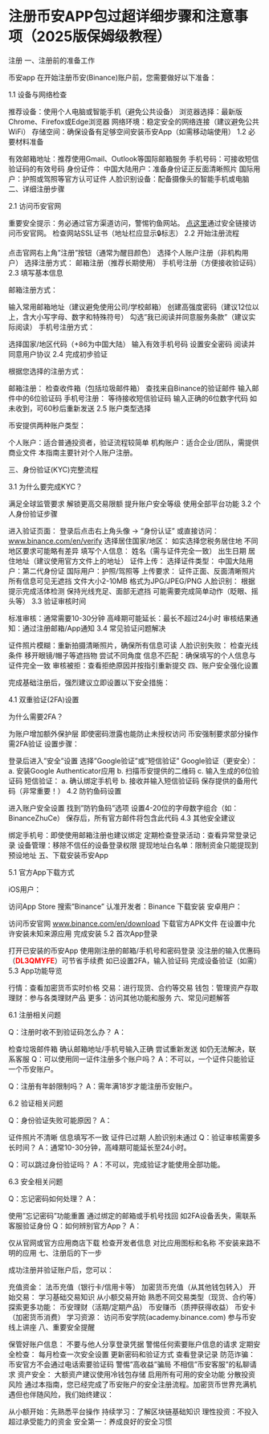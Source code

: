 # 注册币安APP包过超详细步骤和注意事项（2025版保姆级教程）

注册
一、注册前的准备工作

币安app
在开始注册币安(Binance)账户前，您需要做好以下准备：

1.1 设备与网络检查

推荐设备：使用个人电脑或智能手机（避免公共设备）
浏览器选择：最新版Chrome、Firefox或Edge浏览器
网络环境：稳定安全的网络连接（建议避免公共WiFi）
存储空间：确保设备有足够空间安装币安App（如需移动端使用）
1.2 必要材料准备

有效邮箱地址：推荐使用Gmail、Outlook等国际邮箱服务
手机号码：可接收短信验证码的有效号码
身份证件：
中国大陆用户：准备身份证正反面清晰照片
国际用户：护照或驾照等官方认可证件
人脸识别设备：配备摄像头的智能手机或电脑
二、详细注册步骤

2.1 访问币安官网

重要安全提示：务必通过官方渠道访问，警惕钓鱼网站。
<a href="https://accounts.marketwebb.me/join?ref=DL3QMYFE">点这里</a>通过安全链接访问币安官网。
检查网站SSL证书（地址栏应显示🔒标志）
2.2 开始注册流程

点击官网右上角”注册”按钮（通常为醒目颜色）
选择个人账户注册（非机构用户）
选择注册方式：
邮箱注册（推荐长期使用）
手机号注册（方便接收验证码）
2.3 填写基本信息

邮箱注册方式：

输入常用邮箱地址（建议避免使用公司/学校邮箱）
创建高强度密码（建议12位以上，含大小写字母、数字和特殊符号）
勾选”我已阅读并同意服务条款”（建议实际阅读）
手机号注册方式：

选择国家/地区代码（+86为中国大陆）
输入有效手机号码
设置安全密码
阅读并同意用户协议
2.4 完成初步验证

根据您选择的注册方式：

邮箱注册：
检查收件箱（包括垃圾邮件箱）
查找来自Binance的验证邮件
输入邮件中的6位验证码
手机号注册：
等待接收短信验证码
输入正确的6位数字代码
如未收到，可60秒后重新发送
2.5 账户类型选择

币安提供两种账户类型：

个人账户：适合普通投资者，验证流程较简单
机构账户：适合企业/团队，需提供商业文件
本指南主要针对个人账户注册。

三、身份验证(KYC)完整流程

3.1 为什么要完成KYC？

满足全球监管要求
解锁更高交易限额
提升账户安全等级
使用全部平台功能
3.2 个人身份验证步骤

进入验证页面：
登录后点击右上角头像 → “身份认证”
或直接访问：www.binance.com/en/verify
选择居住国家/地区：
如实选择您税务居住地
不同地区要求可能略有差异
填写个人信息：
姓名（需与证件完全一致）
出生日期
居住地址（建议使用官方文件上的地址）
证件上传：
选择证件类型：
中国大陆用户：第二代身份证
国际用户：护照/驾照等
上传要求：
证件正面、反面清晰照片
所有信息可见无遮挡
文件大小2-10MB
格式为JPG/JPEG/PNG
人脸识别：
根据提示完成活体检测
保持光线充足、面部无遮挡
可能需要完成简单动作（眨眼、摇头等）
3.3 验证审核时间

标准审核：通常需要10-30分钟
高峰期可能延长：最长不超过24小时
审核结果通知：通过注册邮箱/App通知
3.4 常见验证问题解决

证件照片模糊：重新拍摄清晰照片，确保所有信息可读
人脸识别失败：
检查光线条件
移开眼镜/帽子等遮挡物
尝试不同角度
信息不匹配：确保填写的个人信息与证件完全一致
审核被拒：查看拒绝原因并按指引重新提交
四、账户安全强化设置

完成基础注册后，强烈建议立即设置以下安全措施：

4.1 双重验证(2FA)设置

为什么需要2FA？

为账户增加额外保护层
即使密码泄露也能防止未授权访问
币安强制要求部分操作需2FA验证
设置步骤：

登录后进入”安全”设置
选择”Google验证”或”短信验证”
Google验证（更安全）：
a. 安装Google Authenticator应用
b. 扫描币安提供的二维码
c. 输入生成的6位验证码
短信验证：
a. 确认绑定手机号
b. 接收并输入短信验证码
保存提供的备用代码（非常重要！）
4.2 防钓鱼码设置

进入账户安全设置
找到”防钓鱼码”选项
设置4-20位的字母数字组合（如：BinanceZhuCe）
保存后，所有官方邮件将包含此代码
4.3 其他安全建议

绑定手机号：即使使用邮箱注册也建议绑定
定期检查登录活动：查看异常登录记录
设备管理：移除不信任的设备登录权限
提现地址白名单：限制资金只能提现到预设地址
五、下载安装币安App

5.1 官方App下载方式

iOS用户：

访问App Store
搜索”Binance”
认准开发者：Binance
下载安装
安卓用户：

访问币安官网 www.binance.com/en/download
下载官方APK文件
在设置中允许安装未知来源应用
完成安装
5.2 首次App登录

打开已安装的币安App
使用刚注册的邮箱/手机号和密码登录
没注册的输入优惠码（<font color="#ff0000"><B>DL3QMYFE</B></font>）可节省手续费
如已设置2FA，输入验证码
完成设备验证（如需）
5.3 App功能导览

行情：查看加密货币实时价格
交易：进行现货、合约等交易
钱包：管理资产存取
理财：参与各类理财产品
更多：访问其他功能和服务
六、常见问题解答

6.1 注册相关问题

Q：注册时收不到验证码怎么办？
A：

检查垃圾邮件箱
确认邮箱地址/手机号输入正确
尝试重新发送
如仍无法解决，联系客服
Q：可以使用同一证件注册多个账户吗？
A：不可以，一个证件只能验证一个币安账户。

Q：注册有年龄限制吗？
A：需年满18岁才能注册币安账户。

6.2 验证相关问题

Q：身份验证失败可能原因？
A：

证件照片不清晰
信息填写不一致
证件已过期
人脸识别未通过
Q：验证审核需要多长时间？
A：通常10-30分钟，高峰期可能延长至24小时。

Q：可以跳过身份验证吗？
A：不可以，完成验证才能使用全部功能。

6.3 安全相关问题

Q：忘记密码如何处理？
A：

使用”忘记密码”功能重置
通过绑定的邮箱或手机号找回
如2FA设备丢失，需联系客服验证身份
Q：如何辨别官方App？
A：

仅从官网或官方应用商店下载
检查开发者信息
对比应用图标和名称
不安装来路不明的应用
七、注册后的下一步

成功注册并验证账户后，您可以：

充值资金：
法币充值（银行卡/信用卡等）
加密货币充值（从其他钱包转入）
开始交易：
学习基础交易知识
从小额交易开始
熟悉不同交易类型（现货、合约等）
探索更多功能：
币安理财（活期/定期产品）
币安赚币（质押获得收益）
币安卡（加密货币消费）
学习资源：
访问币安学院(academy.binance.com)
参与币安线上讲座
八、重要安全提醒

保管好账户信息：
不要与他人分享登录凭据
警惕任何索要账户信息的请求
定期安全检查：
每月检查一次安全设置
更新密码和验证方式
查看登录记录
防范诈骗：
币安官方不会通过电话索要验证码
警惕”高收益”骗局
不相信”币安客服”的私聊请求
资产安全：
大额资产建议使用冷钱包存储
启用所有可用的安全功能
分散投资风险
通过本指南，您已经完成了币安账户的安全注册流程。加密货币世界充满机遇但也伴随风险，我们始终建议：

从小额开始：先熟悉平台操作
持续学习：了解区块链基础知识
理性投资：不投入超过承受能力的资金
安全第一：养成良好的安全习惯
